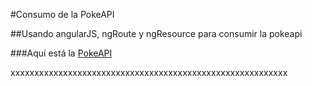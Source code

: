#Consumo de la PokeAPI

##Usando angularJS, ngRoute y ngResource para consumir la pokeapi

###Aquí está la <a href="https://pokeapi.co/">PokeAPI</a>

xxxxxxxxxxxxxxxxxxxxxxxxxxxxxxxxxxxxxxxxxxxxxxxxxxxxxxxxxx